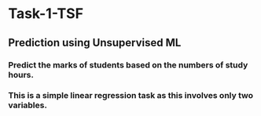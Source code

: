 # Task-1-TSF
## Prediction using Unsupervised ML
### Predict the marks of students based on the numbers of study hours.
### This is a simple linear regression task as this involves only two variables.
